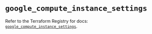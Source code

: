 # `google_compute_instance_settings`

Refer to the Terraform Registry for docs: [`google_compute_instance_settings`](https://registry.terraform.io/providers/hashicorp/google/5.32.0/docs/resources/compute_instance_settings).
